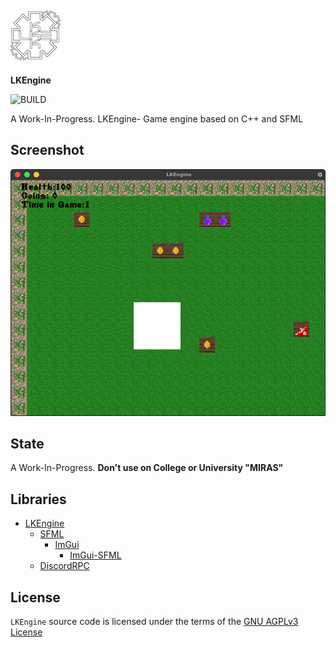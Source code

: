 ##  ![LakoMoor Dev](image/logo.png) 
**LKEngine**

![BUILD](https://img.shields.io/appveyor/build/LAKOMOOR/LKENGINE?logo=CMAKE&style=plastic)

A Work-In-Progress. LKEngine- Game engine based on C++ and SFML

## Screenshot

![LKEngine](image/screenshot.png)

## State

A Work-In-Progress. **Don't use on College or University "MIRAS"**

## Libraries
* [LKEngine](https://github.com/lakomoor/lkengine)
  * [SFML](https://github.com/LakoMoor/SFML)
    * [ImGui](https://github.com/LakoMoor/imgui)
      * [ImGui-SFML](https://github.com/LakoMoor/imgui-sfml) 
  * [DiscordRPC](https://github.com/LakoMoor/discord-rpc)

## License

`LKEngine` source code is licensed under the terms of the [GNU AGPLv3 License](https://github.com/LakoMoor/LKEngine/blob/master/LICENSE)
